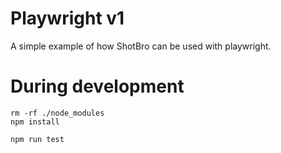 
# Playwright v1

A simple example of how ShotBro can be used with playwright.


# During development

```shell
rm -rf ./node_modules
npm install
```

```shell
npm run test
```